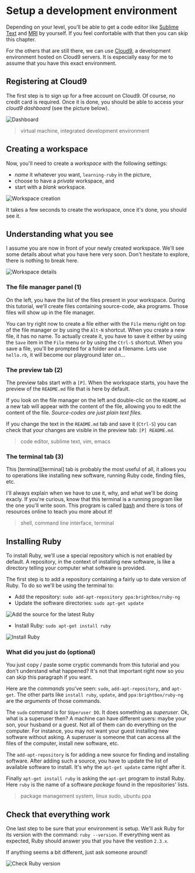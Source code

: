 # Setup a development environment

Depending on your level, you'll be able to get a code editor like
[Sublime Text][sublime] and [MRI][dl-ruby] by yourself. If you feel
confortable with that then you can skip this chapter.

For the others that are still there, we can use [Cloud9][cloud9], a
development environment hosted on Cloud9 servers. It is especially
easy for me to assume that you have this exact environment.

## Registering at Cloud9

The first step is to sign up for a free account on Cloud9. Of course,
no credit card is required. Once it is done, you should be able to access
your _cloud9 dashboard_ (see the picture below).

![Dashboard](dashboard.png "Dashboard")

> virtual machine, integrated development environment

## Creating a workspace

Now, you'll need to create a _workspace_ with the following settings:

* _name_ it whatever you want, `learning-ruby` in the picture,
* choose to have a _private_ workspace, and
* start with a _blank_ workspace.

![Workspace creation](create-workspace.png "Workspace creation")

It takes a few seconds to create the workspace, once it's done, you should see it.

## Understanding what you see

I assume you are now in front of your newly created workspace. We'll see some
details about what you have here very soon. Don't hesitate to explore, there is
nothing to break here.

![Workspace details](workspace.png "Workspace details")

### The file manager panel (1)

On the left, you have the list of the files present in your workspace. During this
tutorial, we'll create files containing source-code, aka programs. Those files
will show up in the file manager.

You can try right now to create a file either with the `File` menu right on top
of the file manager or by using the `Alt-N` shortcut. When you create a new file,
it has no name. To actually create it, you have to save it either by using the
`Save` item in the `File` menu or by using the `Ctrl-S` shortcut. When you save
a file, you'll be prompted for a folder and a filename. Lets use `hello.rb`, it
will become our playground later on...

### The preview tab (2)

The preview tabs start with a `[P]`. When the workspace starts, you have the
preview of the `README.md` file that is here by default.

If you look on the file manager on the left and double-clic on the `README.md`
a new tab will appear with the content of the file, allowing you to edit the
content of the file. _Source-codes are just plain text files._

If you change the text in the `README.md` tab and save it (`Ctrl-S`) you can
check that your changes are visible in the preview tab: `[P] README.md`.

> code editor, sublime text, vim, emacs

### The terminal tab (3)

This [terminal][terminal] tab is probably the most useful of all, it allows you to
operations like installing new software, running Ruby code, finding files, etc.

I'll always explain when we have to use it, why, and what we'll be doing exacly.
If you're curious, know that this terminal is a running program like the one
you'll write soon. This program is called [bash][bash] and there is tons of
resources online to teach you more about it!

> shell, command line interface, terminal

## Installing Ruby

To install Ruby, we'll use a special repository which is not enabled by default.
A repository, in the context of installing new software, is like a directory
telling your computer what software is provided.

The first step is to add a repository containing a fairly up to date version of
Ruby. To do so we'll be using the terminal to:

* Add the repository: `sudo add-apt-repository ppa:brightbox/ruby-ng`
* Update the software directories: `sudo apt-get update`

![Add the source for the latest Ruby](add-ppa.png "Add the source for the latest Ruby")

* Install Ruby: `sudo apt-get install ruby`

![Install Ruby](install-ruby.png "Install Ruby")

### What did you just do (optional)

You just copy / paste some cryptic commands from this tutorial and you don't
understand what happened? It's not that important right now so you can skip this
paragraph if you want.

Here are the _commands_ you've seen: `sudo`, `add-apt-repository`, and `apt-get`.
The other parts like `install ruby`, `update`, and `ppa:brightbox/ruby-ng` are
the _arguments_ of those commands.

The `sudo` command is for `SUperuser DO`. It does something as _superuser_. Ok,
what is a superuser then? A machine can have different users: maybe your son,
your husband or a guest. Not all of them can do everything on the computer. For
instance, you may not want your guest installing new software without asking.
A superuser is someone that can access all the files of the computer, install
new software, etc.

The `add-apt-repository` is for adding a new source for finding and installing
software. After adding such a source, you have to update the list of available
software to install. It's why the `apt-get update` came right after it.

Finally `apt-get install ruby` is asking the `apt-get` program to install Ruby.
Here `ruby` is the name of a software _package_ found in the repositories' lists.

> package management system, linux sudo, ubuntu ppa

## Check that everything work

One last step to be sure that your environment is setup. We'll ask Ruby for its
version with the command: `ruby --version`. If everything went as expected, Ruby
should answer you that you have the vestion `2.3.x`.

If anything seems a bit different, just ask someone around!

![Check Ruby version](check-ruby-version.png "Check Ruby version")

[sublime]: https://www.sublimetext.com/
[dl-ruby]: https://www.ruby-lang.org/en/downloads/
[cloud9]: https://c9.io/
[bash]: TODO
[temrinal]: TODO
